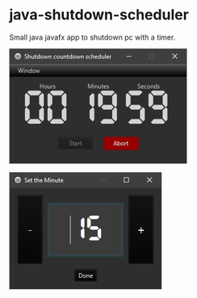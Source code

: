 # java-shutdown-scheduler
Small java javafx app to shutdown pc with a timer.


![Image of screen shot](demo-screenshot.jpg)

![Image of screen shot](demo-screenshot-2.jpg)
